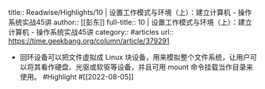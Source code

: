 title:: Readwise/Highlights/10 | 设置工作模式与环境（上）：建立计算机 - 操作系统实战45讲
author:: [[彭东]]
full-title:: 10 | 设置工作模式与环境（上）：建立计算机 - 操作系统实战45讲
category:: #articles
url:: https://time.geekbang.org/column/article/379291
- 回环设备可以把文件虚拟成 Linux 块设备，用来模拟整个文件系统，让用户可以将其看作硬盘、光驱或软驱等设备，并且可用 mount 命令挂载当作目录来使用。 #Highlight #[[2022-08-05]]